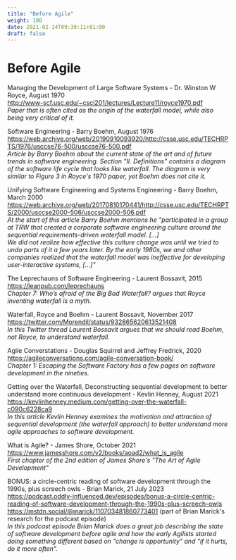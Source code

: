```yaml
---
title: "Before Agile"
weight: 100
date: 2021-02-14T09:39:11+01:00
draft: false
---
```


# Before Agile

Managing the Development of Large Software Systems - Dr. Winston W Royce, August 1970  
http://www-scf.usc.edu/~csci201/lectures/Lecture11/royce1970.pdf  
*Paper that is often cited as the origin of the waterfall model, while also being very critical of it.*

Software Engineering - Barry Boehm, August 1976  
https://web.archive.org/web/20190910093920/http://csse.usc.edu/TECHRPTS/1976/usccse76-500/usccse76-500.pdf  
*Article by Barry Boehm about the current state of the art and of future trends in software engineering. Section "II. Definitions" contains a diagram of the software life cycle that looks like waterfall. The diagram is very similar to Figure 3 in Royce's 1970 paper, yet Boehm does not cite it.*

Unifying Software Engineering and Systems Engineering - Barry Boehm, March 2000  
https://web.archive.org/web/20170810170441/http://csse.usc.edu/TECHRPTS/2000/usccse2000-506/usccse2000-506.pdf  
*At the start of this article Barry Boehm mentions he "participated in a group at TRW that created a corporate software engineering
culture around the sequential requirements-driven waterfall model. [...]  
We did not realize how effective this culture change was until we tried to undo parts of it a few years later. By the early 1980s, we and other companies realized that the waterfall model was ineffective for developing user-interactive systems, [...]"*

The Leprechauns of Software Engineering - Laurent Bossavit, 2015  
https://leanpub.com/leprechauns  
*Chapter 7: Who’s afraid of the Big Bad Waterfall? argues that Royce inventing waterfall is a myth.*

Waterfall, Royce and Boehm - Laurent Bossavit, November 2017  
https://twitter.com/Morendil/status/932865620613521408  
*In this Twitter thread Laurent Bossavit argues that we should read Boehm, not Royce, to understand waterfall.*

Agile Converstations - Douglas Squirrel and Jeffrey Fredrick, 2020  
https://agileconversations.com/agile-conversation-book/  
*Chapter 1: Escaping the Software Factory has a few pages on software development in the nineties.*

Getting over the Waterfall, Deconstructing sequential development to better understand more continuous development - Kevlin Henney, August 2021  
https://kevlinhenney.medium.com/getting-over-the-waterfall-c090c6228ca9  
*In this article Kevlin Henney examines the motivation and attraction of sequential development (the waterfall approach) to better understand more agile approaches to software development.*

What is Agile? - James Shore, October 2021  
https://www.jamesshore.com/v2/books/aoad2/what_is_agile  
*First chapter of the 2nd edition of James Shore's "The Art of Agile Development"*

BONUS: a circle-centric reading of software development through the 1990s, plus screech owls - Brian Marick, 21 July 2023  
https://podcast.oddly-influenced.dev/episodes/bonus-a-circle-centric-reading-of-software-development-through-the-1990s-plus-screech-owls  
https://mstdn.social/@marick/110703481860773401 (part of Brian Marick's research for the podcast episode)  
*In this podcast episode Brian Marick does a great job describing the state of software development before agile and how the early Agilists started doing something different based on "change is opportunity" and "if it hurts, do it more often".*
